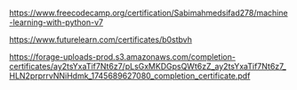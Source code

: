 https://www.freecodecamp.org/certification/Sabimahmedsifad278/machine-learning-with-python-v7



https://www.futurelearn.com/certificates/b0stbvh





https://forage-uploads-prod.s3.amazonaws.com/completion-certificates/ay2tsYxaTif7Nt6z7/pLsGxMKDGpsQWt6zZ_ay2tsYxaTif7Nt6z7_HLN2prprrvNNiHdmk_1745689627080_completion_certificate.pdf
